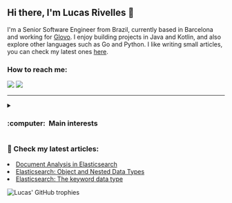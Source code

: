 <h2>Hi there, I'm Lucas Rivelles 👋</h2>

I'm a Senior Software Engineer from Brazil, currently based in Barcelona and working for [Glovo](https://glovoapp.com/). I enjoy building projects in Java and Kotlin, and also explore other languages such as Go and Python.
I like writing small articles, you can check my latest ones [here](https://dev.to/rivelles).

<h3>How to reach me:</h3>
<p align="left">
  <a href="mailto:rivelleslucas@gmail.com"><img src="https://img.shields.io/badge/gmail-%23D14836.svg?&style=for-the-badge&logo=gmail&logoColor=white" /></a>
  <a href="https://www.linkedin.com/in/lucas-rivelles"><img src="https://img.shields.io/badge/linkedin-%230077B5.svg?&style=for-the-badge&logo=linkedin&logoColor=white" /></a>
</p>

<hr/>

<details>
  <summary><h3>:computer: &nbsp;Main interests</h3></summary>
  <br />

![Java](https://img.shields.io/badge/java-%23ED8B00.svg?style=for-the-badge&logo=openjdk&logoColor=white)
![Kotlin](https://img.shields.io/badge/kotlin-%237F52FF.svg?style=for-the-badge&logo=kotlin&logoColor=white)
![Go](https://img.shields.io/badge/go-%2300ADD8.svg?style=for-the-badge&logo=go&logoColor=white)
![Gradle](https://img.shields.io/badge/Gradle-02303A.svg?style=for-the-badge&logo=Gradle&logoColor=white)
![Docker](https://img.shields.io/badge/docker-%230db7ed.svg?style=for-the-badge&logo=docker&logoColor=white)
![Kubernetes](https://img.shields.io/badge/kubernetes-%23326ce5.svg?style=for-the-badge&logo=kubernetes&logoColor=white)
![Apache Kafka](https://img.shields.io/badge/Apache%20Kafka-000?style=for-the-badge&logo=apachekafka)
![Postgres](https://img.shields.io/badge/postgres-%23316192.svg?style=for-the-badge&logo=postgresql&logoColor=white)
![MySQL](https://img.shields.io/badge/mysql-%2300f.svg?style=for-the-badge&logo=mysql&logoColor=white)
![Redis](https://img.shields.io/badge/redis-%23DD0031.svg?style=for-the-badge&logo=redis&logoColor=white)
![ElasticSearch](https://img.shields.io/badge/-ElasticSearch-005571?style=for-the-badge&logo=elasticsearch)
![ApacheCassandra](https://img.shields.io/badge/cassandra-%231287B1.svg?style=for-the-badge&logo=apache-cassandra&logoColor=white)
![AWS](https://img.shields.io/badge/AWS-%23FF9900.svg?style=for-the-badge&logo=amazon-aws&logoColor=white)
![Terraform](https://img.shields.io/badge/terraform-%235835CC.svg?style=for-the-badge&logo=terraform&logoColor=white)

</details>

<h3>📖 Check my latest articles:</h3>
  <li><a href="https://dev.to/rivelles/document-analysis-in-elasticsearch-1hhn">Document Analysis in Elasticsearch</a></li>
  <li><a href="https://dev.to/rivelles/elasticsearch-object-and-nested-data-types-11oe">Elasticsearch: Object and Nested Data Types</a></li>
  <li><a href="https://dev.to/rivelles/elasticsearch-the-keyword-data-type-2bd7">Elasticsearch: The keyword data type</a></li>

![Lucas' GitHub trophies](https://github-profile-trophy.vercel.app/?username=rivelles)
